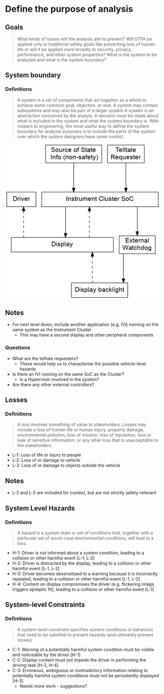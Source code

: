 # Define the purpose of analysis

## Goals

> What kinds of losses will the analysis aim to prevent? Will STPA be applied
only to traditional safety goals like preventing loss of human life or will it
be applied more broadly to security, privacy, performance, and other system
properties? What is the system to be analyzed and what is the system boundary?

## System boundary

### Definitions
> A system is a set of components that act together as a whole to achieve some
  common goal, objective, or end. A system may contain subsystems and may also be
  part of a larger system
> A system is an abstraction conceived by the analyst. A decision must be made
about what is included in the system and what the system boundary is. With
respect to engineering, the most useful way to define the system boundary for
analysis purposes is to include the parts of the system over which the system
designers have some control.

![Control Structure Diagram](system-context.dot.png)

## Notes

* For next level down, include another application (e,g, IVI) running on the
  same system as the Instrument Cluster
    - This may have a second display and other peripheral components

### Questions

* What are the telltale requesters?
    - These would help us to characterise the possible vehicle-level hazards
* Is there an IVI running on the same SoC as the Cluster?
    - Is a Hypervisor involved in the system?
* Are there any other external controllers?

## Losses

### Definitions
> A loss involves something of value to stakeholders. Losses may include a loss
  of human life or human injury, property damage, environmental pollution, loss
  of mission, loss of reputation, loss or leak of sensitive information, or any
  other loss that is unacceptable to the stakeholders.

* L-1: Loss of life or injury to people
* L-2: Loss of or damage to vehicle  
* L-3: Loss of or damage to objects outside the vehicle

## Notes

* L-2 and L-3 are included for context, but are not strictly safety-relevant

## System Level Hazards

### Definitions

> A hazard is a system state or set of conditions that, together with a
  particular set of worst-case environmental conditions, will lead to a loss.

* H-1: Driver is not informed about a system condition, leading to a collision
  or other harmful event [L-1, L-2]
* H-2: Driver is distracted by the display, leading to a collision or other
  harmful event [L-1, L-2]
* H-3: Driver becomes desensitized to a warning because it is incorrectly
  repeated, leading to a collision or other harmful event [L-1, L-2]
* H-4: Content on display compromises the driver (e.g. flickering image triggers
  epileptic fit), leading to a collision or other harmful event [L-1]

## System-level Constraints

### Definitions

> A system-level constraint specifies system conditions or behaviors that need
to be satisfied to prevent hazards (and ultimately prevent losses)

* C-1: Warning of a potentially harmful system condition must be visible and
  noticeable by the driver [H-1]
* C-2: Display content must not impede the driver in performing the driving task
  [H-2, H-4]
* C-3: Erroneous, ambiguous or contradictory information relating to potentially
  harmful system conditions must not be persistently displayed [H-3]
   - Needs more work - suggestions?
